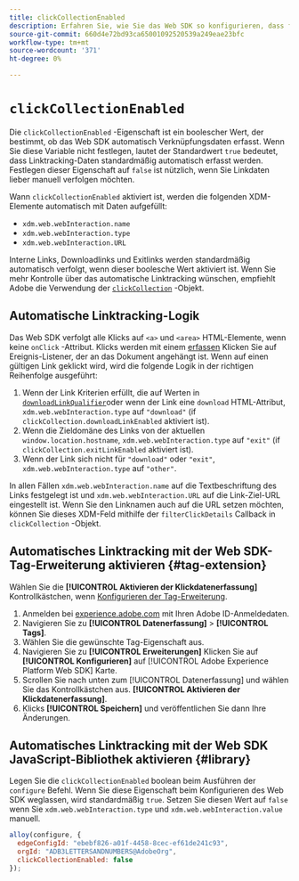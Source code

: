 ```yaml
---
title: clickCollectionEnabled
description: Erfahren Sie, wie Sie das Web SDK so konfigurieren, dass festgestellt wird, ob Link-Klick-Daten automatisch erfasst werden.
source-git-commit: 660d4e72bd93ca65001092520539a249eae23bfc
workflow-type: tm+mt
source-wordcount: '371'
ht-degree: 0%

---
```



# `clickCollectionEnabled`

Die `clickCollectionEnabled` -Eigenschaft ist ein boolescher Wert, der bestimmt, ob das Web SDK automatisch Verknüpfungsdaten erfasst. Wenn Sie diese Variable nicht festlegen, lautet der Standardwert `true` bedeutet, dass Linktracking-Daten standardmäßig automatisch erfasst werden. Festlegen dieser Eigenschaft auf `false` ist nützlich, wenn Sie Linkdaten lieber manuell verfolgen möchten.

Wann `clickCollectionEnabled` aktiviert ist, werden die folgenden XDM-Elemente automatisch mit Daten aufgefüllt:

* `xdm.web.webInteraction.name`
* `xdm.web.webInteraction.type`
* `xdm.web.webInteraction.URL`

Interne Links, Downloadlinks und Exitlinks werden standardmäßig automatisch verfolgt, wenn dieser boolesche Wert aktiviert ist. Wenn Sie mehr Kontrolle über das automatische Linktracking wünschen, empfiehlt Adobe die Verwendung der [`clickCollection`](clickcollection.md) -Objekt.

## Automatische Linktracking-Logik

Das Web SDK verfolgt alle Klicks auf `<a>` und `<area>` HTML-Elemente, wenn keine `onClick` -Attribut. Klicks werden mit einem [erfassen](https://www.w3.org/TR/uievents/#capture-phase) Klicken Sie auf Ereignis-Listener, der an das Dokument angehängt ist. Wenn auf einen gültigen Link geklickt wird, wird die folgende Logik in der richtigen Reihenfolge ausgeführt:

1. Wenn der Link Kriterien erfüllt, die auf Werten in [`downloadLinkQualifier`](downloadlinkqualifier.md)oder wenn der Link eine `download` HTML-Attribut, `xdm.web.webInteraction.type` auf `"download"` (if `clickCollection.downloadLinkEnabled` aktiviert ist).
1. Wenn die Zieldomäne des Links von der aktuellen `window.location.hostname`, `xdm.web.webInteraction.type` auf `"exit"` (if `clickCollection.exitLinkEnabled` aktiviert ist).
1. Wenn der Link sich nicht für `"download"` oder `"exit"`, `xdm.web.webInteraction.type` auf `"other"`.

In allen Fällen `xdm.web.webInteraction.name` auf die Textbeschriftung des Links festgelegt ist und `xdm.web.webInteraction.URL` auf die Link-Ziel-URL eingestellt ist. Wenn Sie den Linknamen auch auf die URL setzen möchten, können Sie dieses XDM-Feld mithilfe der `filterClickDetails` Callback in `clickCollection` -Objekt.

## Automatisches Linktracking mit der Web SDK-Tag-Erweiterung aktivieren {#tag-extension}

Wählen Sie die **[!UICONTROL Aktivieren der Klickdatenerfassung]** Kontrollkästchen, wenn [Konfigurieren der Tag-Erweiterung](/help/tags/extensions/client/web-sdk/web-sdk-extension-configuration.md).

1. Anmelden bei [experience.adobe.com](https://experience.adobe.com) mit Ihren Adobe ID-Anmeldedaten.
1. Navigieren Sie zu **[!UICONTROL Datenerfassung]** > **[!UICONTROL Tags]**.
1. Wählen Sie die gewünschte Tag-Eigenschaft aus.
1. Navigieren Sie zu **[!UICONTROL Erweiterungen]** Klicken Sie auf **[!UICONTROL Konfigurieren]** auf [!UICONTROL Adobe Experience Platform Web SDK] Karte.
1. Scrollen Sie nach unten zum [!UICONTROL Datenerfassung] und wählen Sie das Kontrollkästchen aus. **[!UICONTROL Aktivieren der Klickdatenerfassung]**.
1. Klicks **[!UICONTROL Speichern]** und veröffentlichen Sie dann Ihre Änderungen.

## Automatisches Linktracking mit der Web SDK JavaScript-Bibliothek aktivieren {#library}

Legen Sie die `clickCollectionEnabled` boolean beim Ausführen der `configure` Befehl. Wenn Sie diese Eigenschaft beim Konfigurieren des Web SDK weglassen, wird standardmäßig `true`. Setzen Sie diesen Wert auf `false` wenn Sie `xdm.web.webInteraction.type` und `xdm.web.webInteraction.value` manuell.

```js
alloy(configure, {
  edgeConfigId: "ebebf826-a01f-4458-8cec-ef61de241c93",
  orgId: "ADB3LETTERSANDNUMBERS@AdobeOrg",
  clickCollectionEnabled: false
});
```
